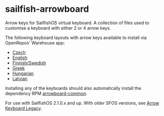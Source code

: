 sailfish-arrowboard
===================

Arrow keys for SailfishOS virtual keyboard. A collection of files used to customise a keyboard with either 2 or 4 arrow keys.

The following keyboard layouts with arrow keys available to install via OpenRepos' Warehouse app:
* <a href="https://openrepos.net/content/tmi/czech-keyboard-arrows">Czech</a>
* <a href="https://openrepos.net/content/tmi/english-keyboard-arrows">English</a>
* <a href="https://openrepos.net/content/tmi/finnishswedish-keyboard-arrows">Finnish/Swedish</a>
* <a href="https://openrepos.net/content/tmi/greek-keyboard-arrows">Greek</a>
* <a href="https://openrepos.net/content/tmi/hungarian-keyboard-arrows">Hungarian</a>
* <a href="https://openrepos.net/content/tmi/latvian-keyboard-arrows">Latvian</a>

Installing any of the keyboards should also automatically install the dependency RPM <a href="https://openrepos.net/content/tmi/arrow-keyboard-common">arrowboard-common</a>.

For use with SailfishOS 2.1.0.x and up. With older SFOS versions, see <a href="https://openrepos.net/content/tmi/arrow-keyboard-legacy">Arrow Keyboard Legacy</a>.
